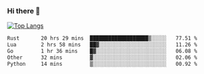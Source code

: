 ### Hi there 👋

<!--
**3Xpl0it3r/3Xpl0it3r** is a ✨ _special_ ✨ repository because its `README.md` (this file) appears on your GitHub profile.

Here are some ideas to get you started:

- 🔭 I’m currently working on ...
- 🌱 I’m currently learning ...
- 👯 I’m looking to collaborate on ...
- 🤔 I’m looking for help with ...
- 💬 Ask me about ...
- 📫 How to reach me: ...
- 😄 Pronouns: ...
- ⚡ Fun fact: ...
-->


[![Top Langs](https://github-readme-stats.vercel.app/api/top-langs/?username=3Xpl0it3r&layout=compact)](https://github.com/3Xpl0it3r/3Xpl0it3r)

<!--START_SECTION:waka-->

```txt
Rust       20 hrs 29 mins  ███████████████████▒░░░░░   77.51 %
Lua        2 hrs 58 mins   ██▓░░░░░░░░░░░░░░░░░░░░░░   11.26 %
Go         1 hr 36 mins    █▓░░░░░░░░░░░░░░░░░░░░░░░   06.08 %
Other      32 mins         ▓░░░░░░░░░░░░░░░░░░░░░░░░   02.06 %
Python     14 mins         ▒░░░░░░░░░░░░░░░░░░░░░░░░   00.92 %
```

<!--END_SECTION:waka-->
